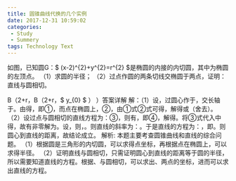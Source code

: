 ```yaml
---
title: 圆锥曲线代换的几个实例
date: 2017-12-31 10:59:02
categories: 
 - Study
 - Summery
tags: Technology Text
---
```

如图，已知圆G：$ (x-2)^{2}+y^{2}=r^{2} $是椭圆的内接的内切圆，其中为椭圆的左顶点。
（1）求圆的半径；
（2）过点作圆的两条切线交椭圆于两点，证明：直线与圆相切。

B（2+r，B（2+r，$ y_{0} $ ） ）答案详解
解：（1）设，过圆心作于，交长轴于。由得，即①，而点在椭圆上，②，由①式②式可得，解得或（舍去）。
（2）设过点与圆相切的直线方程为：③，则有，即④，解得。将③式代入中得，故有非零解为。设，则，。则直线的斜率为：。于是直线的方程为：，即。则圆心到直线的距离，故结论成立。
解析:
本题主要考查圆锥曲线和直线的综合问题。
（1）根据圆是三角形的内切圆，可以求得点坐标，再根据点在椭圆上，可以求得半径。
（2）证明直线与圆相切，只需证明圆心到直线的距离等于圆的半径，所以需要知道直线的方程。根据、与圆相切，可以求出、两点的坐标，进而可以求出直线的方程。